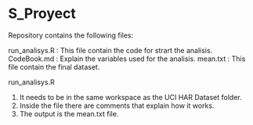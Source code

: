 # S_Proyect

Repository contains the following files:

run_analisys.R : This file contain the code for strart the analisis.
CodeBook.md : Explain the variables used for the analisis.
mean.txt : This file contain the final dataset.


run_analisys.R

1. It needs to be in the same workspace as the UCI HAR Dataset folder.
2. Inside the file there are comments that explain how it works.
3. The output is the mean.txt file.

